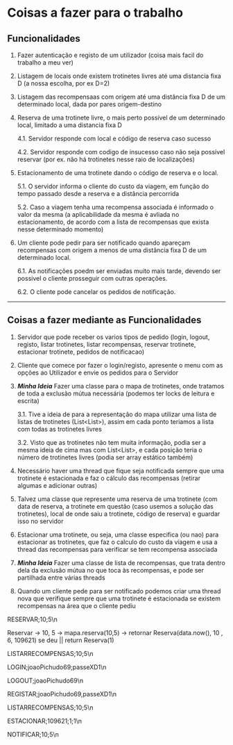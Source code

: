 # Coisas a fazer para o trabalho

## Funcionalidades

1. Fazer autenticação e registo de um utilizador (coisa mais facil do trabalho a meu ver)

2. Listagem de locais onde existem trotinetes livres até uma distancia fixa D (a nossa escolha, por ex D=2)

3. Listagem das recompensaas com origem até uma distância fixa D de um determinado local, dada por pares origem-destino

4. Reserva de uma trotinete livre, o mais perto possível de um determinado local, limitado a uma distancia fixa D 

	4.1. Servidor responde com local e código de reserva caso sucesso
	
	4.2. Servidor responde com codigo de insucesso caso não seja possível reservar (por ex. não há trotinetes nesse raio de localizações)

5. Estacionamento de uma trotinete dando o código de reserva e o local.

	5.1. O servidor informa o cliente do custo da viagem, em função do tempo passado desde a reserva e a distância percorrida
	
	5.2. Caso a viagem tenha uma recompensa associada é informado o valor da mesma (a aplicabilidade da mesma é avliada no estacionamento, de acordo com a lista de recompensas que exista nesse determinado momento)

6. Um cliente pode pedir para ser notificado quando apareçam recompensas com origem a menos de uma distância fixa D de um determinado local.

	6.1. As notificações poedm ser enviadas muito mais tarde, devendo ser possivel o cliente prosseguir com outras operações.
	
	6.2. O cliente pode cancelar os pedidos de notificação.

---

## Coisas a fazer mediante as Funcionalidades

1. Servidor que pode receber os varios tipos de pedido (login, logout, registo, listar trotinetes, listar recompensas, reservar trotinete, estacionar trotinete, pedidos de notificacao)

2. Cliente que comece por fazer o login/registo, apresente o menu com as opções ao Utilizador e envie os pedidos para o Servidor

3. ___Minha Ideia___ Fazer uma classe para o mapa de trotinetes, onde tratamos de toda a exclusão mútua necessária (podemos ter locks de leitura e escrita)

	3.1. Tive a ideia de para a representação do mapa utilizar uma lista de listas de trotinetes (List<List<Trotinete>>), assim em cada ponto teriamos a lista com todas as trotinetes livres
	
	3.2. Visto que as trotinetes não tem muita informação, podia ser a mesma ideia de cima mas com List<List<Integer>>, e cada posição teria o número de trotinetes livres (podia ser array estático também)

4. Necessário haver uma thread que fique seja notificada sempre que uma trotinete é estacionada e faz o cálculo das recompensas (retirar algumas e adicionar outras)

5. Talvez uma classe que represente uma reserva de uma trotinete (com data de reserva, a trotinete em questão (caso usemos a solução das trotinetes), local de onde saiu a trotinete, código de reserva) e guardar isso no servidor

6. Estacionar uma trotinete, ou seja, uma classe especifica (ou nao) para estacionar as trotinetes, que faz o calculo do custo da viagem e usa a thread das recompensas para verificar se tem recompensa associada

7. ___Minha Ideia___ Fazer uma classe de lista de recompensas, que trata dentro dela da exclusão mútua no que toca às recompensas, e pode ser partilhada entre várias threads

8. Quando um cliente pede para ser notificado podemos criar uma thread nova que verifique sempre que uma trotinete é estacionada se existem recompensas na área que o cliente pediu



RESERVAR;10;5\n

Reservar -> 10, 5 -> mapa.reserva(10,5) -> retornar Reserva(data.now(), 10 , 6, 109621) se deu || return Reserva(1)

LISTARRECOMPENSAS;10;5\n

LOGIN;joaoPichudo69;passeXD1\n

LOGOUT;joaoPichudo69\n

REGISTAR;joaoPichudo69,passeXD1\n

LISTARRECOMPENSAS;10;5\n

ESTACIONAR;109621;1;1\n

NOTIFICAR;10;5\n
